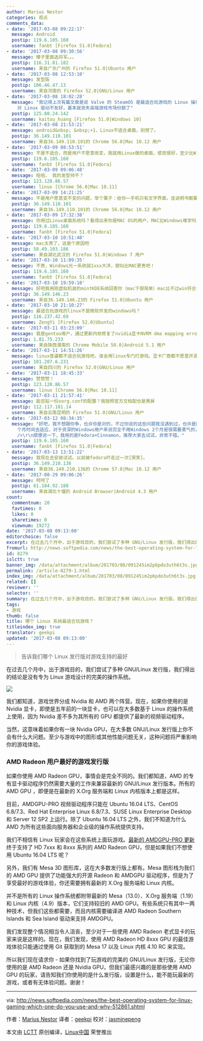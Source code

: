 ```yaml
---
author: Marius Nestor
categories: 观点
comments_data:
- date: '2017-03-08 09:22:17'
  message: Android
  postip: 119.6.105.160
  username: fanbt [Firefox 51.0|Fedora]
- date: '2017-03-08 09:30:56'
  message: 矮子里面选将军。。。
  postip: 116.31.81.182
  username: 来自广东广州的 Firefox 51.0|Ubuntu 用户
- date: '2017-03-08 12:53:10'
  message: 发型版
  postip: 106.46.47.13
  username: 来自河南的 Firefox 52.0|GNU/Linux 用户
- date: '2017-03-08 18:02:28'
  message: "我记得上次有篇文章是说 Valve 的 SteamOS 是最适合玩游戏的 Linux 操作系统。。。。<br />\r\n不过 Nvidia
    对 Linux 驱动不友好，基本就丧失高端游戏市场份额了"
  postip: 125.88.24.142
  username: kaitou_huang [Firefox 51.0|Windows 10]
- date: '2017-03-08 21:53:21'
  message: android&nbsp; &nbsp;+1，Linux不适合桌面，别想了。
  postip: 36.149.110.101
  username: 来自36.149.110.101的 Chrome 56.0|Mac 10.12 用户
- date: '2017-03-09 08:53:51'
  message: 不是不适合，而是用户不愿意改变，我就用Linux做的桌面，感觉很好，至少比Windows好，我用Linux 10年，Windows 17年。
  postip: 119.6.105.160
  username: fanbt [Firefox 51.0|Fedora]
- date: '2017-03-09 09:06:48'
  message: 哈哈， 我的发型帅不？
  postip: 123.120.86.57
  username: linux [Chrome 56.0|Mac 10.11]
- date: '2017-03-09 14:21:25'
  message: 不是用户愿意变不变的问题，举个栗子：给你一手机只有文字界面，连说明书都要你自己找，你觉得卖的出去么？学习曲线比win、mac高2倍你销量就低10倍，高于10倍的话，白送人别人都不会要，这就是Linux桌面的现状！
  postip: 36.149.110.101
  username: 来自36.149.110.101的 Chrome 56.0|Mac 10.12 用户
- date: '2017-03-09 17:32:38'
  message: 你用过Linux桌面系统吗？看得出来你是MAC OS的用户，MAC比Windows难学吗？为什么MAC销量没超过Windows？
  postip: 119.6.105.160
  username: fanbt [Firefox 51.0|Fedora]
- date: '2017-03-10 10:51:40'
  message: mac太贵了，这是个原因吧
  postip: 58.49.103.186
  username: 来自湖北武汉的 Firefox 51.0|Windows 7 用户
- date: '2017-03-10 11:09:35'
  message: 不贵，Windows光一系统就1xxx大洋，貌似比MAC更贵吧！
  postip: 119.6.105.160
  username: fanbt [Firefox 51.0|Fedora]
- date: '2017-03-10 19:59:10'
  message: 好吧我用刚虚拟机装的mintKDE系统回答你（mac下很简单）mac比不过win符合我说的学习曲线高销量低，你看装黑苹果有多难就知道了。mintKDE我认为是最友好的linux桌面了，但还是有很多bug，比如现在，我鼠标悬停在日期上面会出现莫名黑框，双击右下角更新图标没反应，我全部更新后才可以正常切换中英文，更新的时候卡在火狐浏览器那边好久不敢点取消、等等等等。
  postip: 36.149.146.23
  username: 来自36.149.146.23的 Firefox 51.0|Ubuntu 用户
- date: '2017-03-10 21:10:27'
  message: 最适合玩游戏的linux不是微软开发的windows吗？
  postip: 116.237.42.69
  username: ZengYi [Firefox 52.0|Ubuntu]
- date: '2017-03-11 03:23:09'
  message: 我是gentoo用户，通过更新内核修复了nvidia显卡NVRM dma mapping error错误。以前这个错误会不断输出到dmesg，文明6和payday2会非常卡，显卡跑不到满载。现在我在玩一些高画质游戏时可以效果调最高了，我是gtx750显卡，内核从4.6升级到4.9
  postip: 1.81.75.233
  username: 来自陕西渭南的 Chrome Mobile 50.0|Android 5.1 用户
- date: '2017-03-11 14:51:26'
  message: linux普遍都不适合玩游戏吧，谁会用linux专门打游戏。显卡厂商都不愿意开源他们的驱动，因为这会曝露产品的设计细节。
  postip: 101.207.6.231
  username: 来自四川的 Firefox 52.0|GNU/Linux 用户
- date: '2017-03-11 18:45:33'
  message: 赞赞赞！
  postip: 123.120.86.57
  username: linux [Chrome 56.0|Mac 10.11]
- date: '2017-03-11 21:57:41'
  message: 能否贴一份xorg.conf的配置？我按照官方文档配也是黑屏
  postip: 112.117.181.14
  username: 来自云南昆明的 Firefox 51.0|GNU/Linux 用户
- date: '2017-03-12 08:34:35'
  message: "好吧，我不想跟你争，也许你是对的，不过你说的这些问题我没遇到过，也许是因为我不用KDE的原因吧，几年前的Linux桌面是有很多问题，但现在我个人觉得已经非常稳定了，在稳定性和易用性方面已经超过Windows，但对于资深Windows用户来说想让他们转向另一种桌面环境是不太现实的（想当初我转向Linux花了2
    个月时间去适应，对于资深的Windows用户来说完全不用Windows 2个月是很需要勇气的，所以我那段时间是很痛苦的），任何事情都扛不过习惯你说是不？从Windows转向Linux或MAC最大的问题就是不习惯，所以我们在这争论半天也没什么用，总之用户不接受，你再优秀也没卵用。<br
    />\r\n顺便说一下，我用的是Fedora+Cinnamon，推荐大家去试试，非常不错。"
  postip: 119.6.105.160
  username: fanbt [Firefox 51.0|Fedora]
- date: '2017-03-13 13:51:22'
  message: 我现在去安装试试。以前被fedora吓走过一次[哭笑]。
  postip: 36.149.210.136
  username: 来自36.149.210.136的 Chrome 57.0|Mac 10.12 用户
- date: '2017-08-29 09:06:26'
  message: 呵呵了
  postip: 61.184.92.188
  username: 来自湖北十堰的 Android Browser|Android 4.3 用户
count:
  commentnum: 20
  favtimes: 0
  likes: 0
  sharetimes: 0
  viewnum: 19272
date: '2017-03-08 09:13:00'
editorchoice: false
excerpt: 在过去几个月中，出于游戏目的，我们尝试了多种 GNU/Linux 发行版，我们得出的结论是没有专为 Linux 游戏设计的完美的操作系统。
fromurl: http://news.softpedia.com/news/the-best-operating-system-for-linux-gaming-which-one-do-you-use-and-why-512861.shtml
id: 8279
islctt: true
banner_img: /data/attachment/album/201703/08/091245im2p6pdo3uth6t3s.jpg
permalink: /article-8279-1.html
index_img: /data/attachment/album/201703/08/091245im2p6pdo3uth6t3s.jpg.thumb.jpg
related: []
reviewer: ''
selector: ''
summary: 在过去几个月中，出于游戏目的，我们尝试了多种 GNU/Linux 发行版，我们得出的结论是没有专为 Linux 游戏设计的完美的操作系统。
tags:
- 游戏
thumb: false
title: 哪个 Linux 系统最适合玩游戏？
titleindex_img: true
translator: geekpi
updated: '2017-03-08 09:13:00'
---
```



> 
> 告诉我们哪个 Linux 发行版对游戏支持的最好
> 
> 
> 


在过去几个月中，出于游戏目的，我们尝试了多种 GNU/Linux 发行版，我们得出的结论是没有专为 Linux 游戏设计的完美的操作系统。


![](/data/attachment/album/201703/08/091245im2p6pdo3uth6t3s.jpg)


我们都知道，游戏世界分成 Nvidia 和 AMD 两个阵营。现在，如果你使用的是 Nvidia 显卡，即使是五年前的一块显卡，也可以在大多数基于 Linux 的操作系统上使用，因为 Nvidia 差不多为其所有的 GPU 都提供了最新的视频驱动程序。


当然，这意味着如果你有一块 Nvidia GPU，在大多数 GNU/Linux 发行版上你不会有什么大问题。至少与游戏中的图形或其他性能问题无关，这种问题将严重影响你的游戏体验。


### AMD Radeon 用户最好的游戏发行版


如果你使用 AMD Radeon GPU，事情会是完全不同的。我们都知道，AMD 的专有显卡驱动程序仍然需要大量的工作来兼容最新的 GNU/Linux 发行版本。所有的 AMD GPU ，即便是在最新的 X.Org 服务端和 Linux 内核版本上都是这样。


目前，AMDGPU-PRO 视频驱动程序只能在 Ubuntu 16.04 LTS、CentOS 6.8/7.3、Red Hat Enterprise Linux 6.8/7.3、SUSE Linux Enterprise Desktop 和 Server 12 SP2 上运行。除了 Ubuntu 16.04 LTS 之外，我们不知道为什么 AMD 为所有这些面向服务器和企业级的操作系统提供支持。


我们不相信有 Linux 玩家会在这些系统上面玩游戏。[最新的 AMDGPU-PRO 更新](http://news.softpedia.com/news/amdgpu-pro-16-60-linux-driver-finally-adds-amd-radeon-hd-7xxx-8xxx-support-512280.shtml)终于支持了 HD 7xxx 和 8xxx 系列的 AMD Radeon GPU，但是如果我们不想使用 Ubuntu 16.04 LTS 呢？


另外，我们有 Mesa 3D 图形库，这在大多数发行版上都有。Mesa 图形栈为我们的 AMD GPU 提供了功能强大的开源 Radeon 和 AMDGPU 驱动程序，但是为了享受最好的游戏体验，你还需要拥有最新的 X.Org 服务端和 Linux 内核。


并不是所有的 Linux 操作系统都附带最新的 Mesa（13.0）、X.Org 服务端（1.19）和 Linux 内核（4.9）版本，它们支持较旧的 AMD GPU。有些系统只有其中一两种技术，但我们这些都需要，而且内核需要编译进 AMD Radeon Southern Islands 和 Sea Island 驱动来支持 AMDGPU。


我们发现整个情况相当令人沮丧，至少对于一些使用 AMD Radeon 老式显卡的玩家来说是这样的。现在，我们发现，使用 AMD Radeon HD 8xxx GPU 的最佳游戏体验只能通过使用 Git 获取到的 Mesa 17 以及 Linux 内核 4.10 RC 来实现。


所以我们现在请求你 - 如果你找到了玩游戏的完美的 GNU/Linux 发行版，无论你使用的是 AMD Radeon 还是 Nvidia GPU，但我们最感兴趣的是那些使用 AMD GPU 的玩家，请告知我们你使用的是什么发行版，设置是什么，能不能玩最新的游戏，或者有无体验问题。谢谢！




---


via: <http://news.softpedia.com/news/the-best-operating-system-for-linux-gaming-which-one-do-you-use-and-why-512861.shtml>


作者：[Marius Nestor](http://news.softpedia.com/editors/browse/marius-nestor)  译者：[geekpi](https://github.com/geekpi) 校对：[jasminepeng](https://github.com/jasminepeng)


本文由 [LCTT](https://github.com/LCTT/TranslateProject) 原创编译，[Linux中国](https://linux.cn/) 荣誉推出